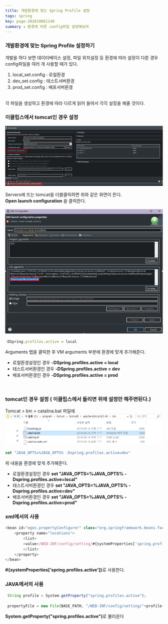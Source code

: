 ```yaml
---
title: 개발환경에 맞는 Spring Profile 설정
tags: spring
key: page-202010061149
summary : 환경에 따른 config파일 설정해보자
---
```


### 개발환경에 맞는 Spring Profile 설정하기
개발을 하다 보면 데이터베이스 설정, 파일 위치설정 등 환경에 따라 설정이 다른 경우 config파일을 여러 개 사용할 때가 있다. <br/>
1. local_set.config : 로컬환경 <br/>
2. dev_set.config : 테스트서버환경 <br/>
3. prod_set.config : 배포서버환경 <br/>
<br/>
각 파일을 생성하고 환경에 따라 다르게 읽어 들여서 각각 설정을 해줄 것이다. <br/>

### 이클립스에서 tomcat인 경우 설정

 ![Image Alt 텍스트](/assets/images/tomcatclick.PNG)

Servers에 뜨는 tomcat을 더블클릭하면 위와 같은 화면이 뜬다. <br/>
<b>Open launch configuration</b> 을 클릭한다. <br/>
<br/>
 ![Image Alt 텍스트](/assets/images/tom.PNG)
```javascript
-DSpring.profiles.active = local
```
Arguments 탭을 클릭한 후 VM arguments 부분에 환경에 맞게 추가해준다.<br/>
- 로컬환경설정인 경우 <b>-DSpring.profiles.active = local</b> <br/>
- 테스트서버환경인 경우 <b>-DSpring.profiles.active = dev</b> <br/>
- 배포서버환경인 경우 <b>-DSpring.profiles.active = prod</b> <br/>
<br/>

### tomcat인 경우 설정 ( 이클립스에서 돌리면 위에 설정만 해주면된다.)

Tomcat > bin > catalina.bat 파일에 
 ![Image Alt 텍스트](/assets/images/cat.PNG)

```javascript
set "JAVA_OPTS=%JAVA_OPTS% -Dspring.profiles.active=dev"
```
위 내용을 환경에 맞게 추가해준다. </b>
- 로컬환경설정인 경우 <b>set "JAVA_OPTS=%JAVA_OPTS% -Dspring.profiles.active=local"</b> <br/>
- 테스트서버환경인 경우 <b>set "JAVA_OPTS=%JAVA_OPTS% -Dspring.profiles.active=dev"</b> <br/>
- 배포서버환경인 경우 <b>set "JAVA_OPTS=%JAVA_OPTS% -Dspring.profiles.active=prod"</b> <br/>

### xml에서의 사용
```javascript
<bean id="egov.propertyConfigurer" class="org.springframework.beans.factory.config.PropertyPlaceholderConfigurer">
	<property name="locations">
		<list>
		<value>/WEB-INF/config/setting/#{systemProperties['spring.profiles.active']}_set.config</value>
		</list>
	</property>
</bean>
```
<b>#{systemProperties['spring.profiles.active']}</b>로 사용한다.
<br/>

### JAVA에서의 사용
```javascript
 String profile = System.getProperty("spring.profiles.active");
 
 propertyFile = new File(BASE_PATH, "/WEB-INF/config/setting/"+profile+"_set.config");
```
<b>System.getProperty("spring.profiles.active")</b>로 불러온다
<br/>
<br/>
<br/>
<br/>
<br/>
